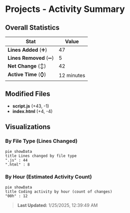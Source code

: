 # Projects - Activity Summary 

## Overall Statistics

| Stat                   | Value                                                             |
| ---------------------- | ----------------------------------------------------------------- |
| **Lines Added** (➕)   | 47                                          |
| **Lines Removed** (➖) | 5                                        |
| **Net Change** (↕)    | 42                |
| **Active Time** (⌚)   | 12 minutes |


## Modified Files
- **script.js** (+43, -1)
- **index.html** (+4, -4)

## Visualizations

### By File Type (Lines Changed)

```mermaid
pie showData
title Lines changed by file type
".js" : 44
".html" : 8
```

### By Hour (Estimated Activity Count)

```mermaid
pie showData
title Coding activity by hour (count of changes)
"00h" : 12
```


> **Last Updated:** 1/25/2025, 12:39:49 AM